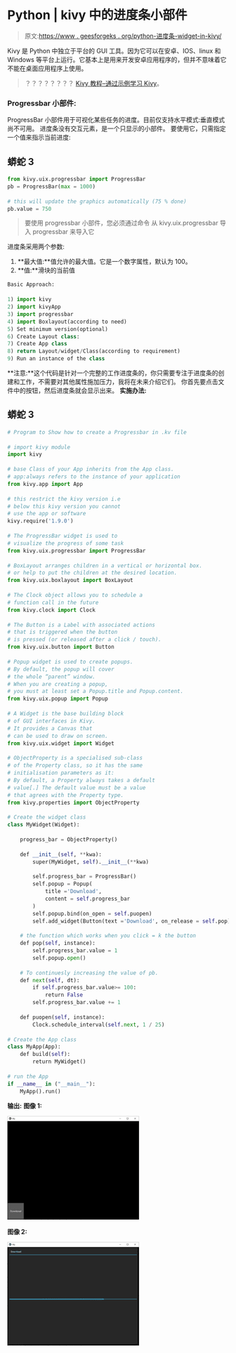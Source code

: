 # Python | kivy 中的进度条小部件

> 原文:[https://www . geesforgeks . org/python-进度条-widget-in-kivy/](https://www.geeksforgeeks.org/python-progress-bar-widget-in-kivy/)

Kivy 是 Python 中独立于平台的 GUI 工具。因为它可以在安卓、IOS、linux 和 Windows 等平台上运行。它基本上是用来开发安卓应用程序的，但并不意味着它不能在桌面应用程序上使用。

> ？？？？？？？？ [Kivy 教程–通过示例学习 Kivy](https://www.geeksforgeeks.org/kivy-tutorial/)。

### Progressbar 小部件:

ProgressBar 小部件用于可视化某些任务的进度。目前仅支持水平模式:垂直模式尚不可用。
进度条没有交互元素，是一个只显示的小部件。
要使用它，只需指定一个值来指示当前进度:

## 蟒蛇 3

```py
from kivy.uix.progressbar import ProgressBar
pb = ProgressBar(max = 1000)

# this will update the graphics automatically (75 % done)
pb.value = 750
```

> 要使用 progressbar 小部件，您必须通过命令
> 从 kivy.uix.progressbar 导入 progressbar 来导入它

进度条采用两个参数:
1) **最大值:**值允许的最大值。它是一个数字属性，默认为 100。
2) **值:**滑块的当前值

```py
Basic Approach:

1) import kivy
2) import kivyApp
3) import progressbar
4) import Boxlayout(according to need)
5) Set minimum version(optional)
6) Create Layout class:
7) Create App class
8) return Layout/widget/Class(according to requirement)
9) Run an instance of the class
```

**注意:**这个代码是针对一个完整的工作进度条的，你只需要专注于进度条的创建和工作，不需要对其他属性施加压力，我将在未来介绍它们。
你首先要点击文件中的按钮，然后进度条就会显示出来。
**实施办法:**

## 蟒蛇 3

```py
# Program to Show how to create a Progressbar in .kv file

# import kivy module   
import kivy 

# base Class of your App inherits from the App class.   
# app:always refers to the instance of your application  
from kivy.app import App

# this restrict the kivy version i.e 
# below this kivy version you cannot 
# use the app or software 
kivy.require('1.9.0')

# The ProgressBar widget is used to
# visualize the progress of some task
from kivy.uix.progressbar import ProgressBar

# BoxLayout arranges children in a vertical or horizontal box.
# or help to put the children at the desired location.
from kivy.uix.boxlayout import BoxLayout

# The Clock object allows you to schedule a
# function call in the future
from kivy.clock import Clock

# The Button is a Label with associated actions
# that is triggered when the button
# is pressed (or released after a click / touch). 
from kivy.uix.button import Button

# Popup widget is used to create popups.
# By default, the popup will cover
# the whole “parent” window.
# When you are creating a popup,
# you must at least set a Popup.title and Popup.content.
from kivy.uix.popup import Popup

# A Widget is the base building block
# of GUI interfaces in Kivy.
# It provides a Canvas that
# can be used to draw on screen.
from kivy.uix.widget import Widget

# ObjectProperty is a specialised sub-class
# of the Property class, so it has the same
# initialisation parameters as it:
# By default, a Property always takes a default
# value[.] The default value must be a value
# that agrees with the Property type.
from kivy.properties import ObjectProperty

# Create the widget class
class MyWidget(Widget):

    progress_bar = ObjectProperty()

    def __init__(self, **kwa):
        super(MyWidget, self).__init__(**kwa)

        self.progress_bar = ProgressBar()
        self.popup = Popup(
            title ='Download',
            content = self.progress_bar
        )
        self.popup.bind(on_open = self.puopen)
        self.add_widget(Button(text ='Download', on_release = self.pop))

    # the function which works when you click = k the button
    def pop(self, instance):
        self.progress_bar.value = 1
        self.popup.open()

    # To continuesly increasing the value of pb.
    def next(self, dt):
        if self.progress_bar.value>= 100:
            return False
        self.progress_bar.value += 1

    def puopen(self, instance):
        Clock.schedule_interval(self.next, 1 / 25)

# Create the App class
class MyApp(App):
    def build(self):
        return MyWidget()

# run the App
if __name__ in ("__main__"):
    MyApp().run()
```

**输出:**
**图像 1:**

![](img/6178a890e094904d0e17161252f20a77.png)

**图像 2:**

![](img/b21dbc371f4555a5702a1c0b631dd0bd.png)
